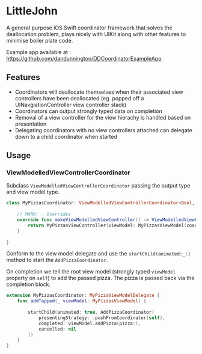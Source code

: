 #  LittleJohn

A general purpose iOS Swift coordinator framework that solves the deallocation problem, plays nicely with UIKit along with other features to minimise boiler plate code.

Example app available at : https://github.com/dandunnington/DDCoordinatorExampleApp

## Features
- Coordinators will deallocate themselves when their associated view controllers have been deallocated (eg. popped off a UINavgiationController view controller stack)
- Coordinators can output strongly typed data on completion
- Removal of a view controller for the view hierachy is handled based on presentation
- Delegating coordinators with no view controllers attached can delegate down to a child coordinator when started

## Usage

### ViewModelledViewControllerCoordinator

Subclass `ViewModelledViewControllerCoordinator` passing the output type and view model type.
```swift
class MyPizzasCoordinator: ViewModelledViewControllerCoordinator<Bool, MyPizzasViewModel> {
    
    // MARK: - Overrides
    override func makeViewModelledViewController() -> ViewModelledViewController<MyPizzasViewModel> {
        return MyPizzasViewController(viewModel: MyPizzasViewModel(coordinator: self))
    }
    
}
```

Conform to the view model delegate and use the `startChild(animated:_:)` method to start the `AddPizzaCoordinator`.

On completion we tell the root view model (strongly typed `viewModel` property on `self`) to add the passed pizza. The pizza is passed back via the completion block.
```swift
extension MyPizzasCoordinator: MyPizzaViewModelDelegate {
    func addTapped(_ viewModel: MyPizzasViewModel) {
        
        startChild(animated: true, AddPizzaCoordinator(
            presentingStrategy: .pushFromCoordinator(self),
            completed: viewModel.addPizza(pizza:),
            cancelled: nil
        ))
    }
}

```
